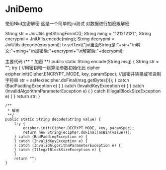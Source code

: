 # JniDemo
使用Nkd加密解密
这是一个简单的jni测试
对数据进行加密跟解密

String str = JniUtils.getStringFormC();
String ming = "121212121";
String encrypmi = JniUtils.encode(ming);
String decrypmi = JniUtils.decode(encrypmi);
tv.setText("jni里面String是:"+str+"\n明文:"+ming+"\n加密后:"+encrypmi+"\n解密后:"+decrypmi);
 
主要代码
 /**
     * 加密
     **/
    public static String encode(String msg) {
        String str = "";
        try {
            //用密钥和一组算法参数初始化此 cipher
            ecipher.init(Cipher.ENCRYPT_MODE, key, paramSpec);
            //加密并转换成16进制字符串
            str = asHex(ecipher.doFinal(msg.getBytes()));
        } catch (BadPaddingException e) {
        } catch (InvalidKeyException e) {
        } catch (InvalidAlgorithmParameterException e) {
        } catch (IllegalBlockSizeException e) {
        }
        return str;
    }
    
    /**
     * 解密
     **/
    public static String decode(String value) {
        try {
            ecipher.init(Cipher.DECRYPT_MODE, key, paramSpec);
            return new String(ecipher.doFinal(asBin(value)));
        } catch (BadPaddingException e) {
        } catch (InvalidKeyException e) {
        } catch (InvalidAlgorithmParameterException e) {
        } catch (IllegalBlockSizeException e) {
        }
        return "";
    }
